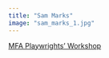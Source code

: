 ```yaml
---
title: "Sam Marks"
image: "sam_marks_1.jpg"
---
```


[MFA Playwrights’ Workshop](/programs/mfa-playwrights-workshop)